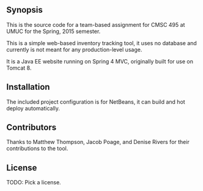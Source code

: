 ## Synopsis

This is the source code for a team-based assignment for CMSC 495 at UMUC for the Spring, 2015 semester.

This is a simple web-based inventory tracking tool, it uses no database and currently is not meant for any production-level usage.

It is a Java EE website running on Spring 4 MVC, originally built for use on Tomcat 8.

## Installation

The included project configuration is for NetBeans, it can build and hot deploy automatically.

## Contributors

Thanks to Matthew Thompson, Jacob Poage, and Denise Rivers for their contributions to the tool.

## License

TODO: Pick a license.